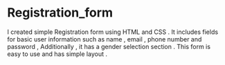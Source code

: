 # Registration_form
I created simple Registration form using HTML and CSS . It includes fields for basic user information such as name , email , phone number and password , Additionally , it has a gender selection section . This form is easy to use and has simple layout .
